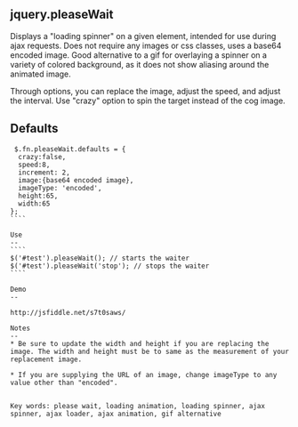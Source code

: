 jquery.pleaseWait
--
Displays a "loading spinner" on a given element, intended for use during ajax requests. Does not require any images or css classes, uses a base64 encoded image. Good alternative to a gif for overlaying a spinner on a variety of colored background, as it does not show aliasing around the animated image.

Through options, you can replace the image, adjust the speed, and adjust the interval. Use "crazy" option to spin the target instead of the cog image.

Defaults
--
`````
 $.fn.pleaseWait.defaults = {
  crazy:false,
  speed:8,
  increment: 2,
  image:{base64 encoded image},
  imageType: 'encoded',
  height:65,
  width:65
};
````

Use
--
````
$('#test').pleaseWait(); // starts the waiter
$('#test').pleaseWait('stop'); // stops the waiter
````

Demo
--

http://jsfiddle.net/s7t0saws/

Notes
--
* Be sure to update the width and height if you are replacing the image. The width and height must be to same as the measurement of your replacement image.

* If you are supplying the URL of an image, change imageType to any value other than "encoded".


Key words: please wait, loading animation, loading spinner, ajax spinner, ajax loader, ajax animation, gif alternative
